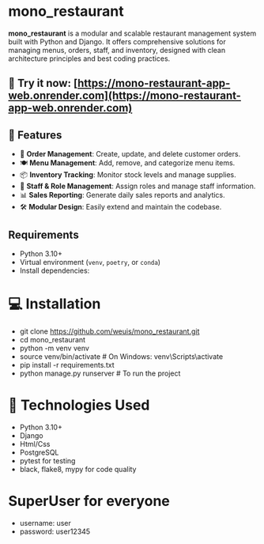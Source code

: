 # mono_restaurant

**mono_restaurant** is a modular and scalable restaurant management system built with Python and Django. It offers comprehensive solutions for managing menus, orders, staff, and inventory, designed with clean architecture principles and best coding practices.

🔗 **Try it now:** [https://mono-restaurant-app-web.onrender.com](https://mono-restaurant-app-web.onrender.com)
---
## 🚀 Features

- 🧾 **Order Management**: Create, update, and delete customer orders.
- 🍽️ **Menu Management**: Add, remove, and categorize menu items.
- 📦 **Inventory Tracking**: Monitor stock levels and manage supplies.
- 👥 **Staff & Role Management**: Assign roles and manage staff information.
- 📊 **Sales Reporting**: Generate daily sales reports and analytics.
- 🛠️ **Modular Design**: Easily extend and maintain the codebase.

## Requirements

- Python 3.10+
- Virtual environment (`venv`, `poetry`, or `conda`)
- Install dependencies:

# 💻 Installation
- git clone https://github.com/weuis/mono_restaurant.git
- cd mono_restaurant
- python -m venv venv
- source venv/bin/activate  # On Windows: venv\Scripts\activate
- pip install -r requirements.txt
- python manage.py runserver # To run the project


# 🧰 Technologies Used

- Python 3.10+
- Django
- Html/Css 
- PostgreSQL
- pytest for testing 
- black, flake8, mypy for code quality

# SuperUser for everyone 
- username: user
- password: user12345